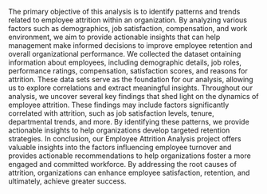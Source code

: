 The primary objective of this analysis is to identify patterns and trends related to employee attrition within an organization. By analyzing various factors such as demographics, job satisfaction, compensation, and work environment, we aim to provide actionable insights that can help management make informed decisions to improve employee retention and overall organizational performance.
We collected the dataset ontaining information about employees, including demographic details, job roles, performance ratings, compensation, satisfaction scores, and reasons for attrition. These data sets serve as the foundation for our analysis, allowing us to explore correlations and extract meaningful insights.
Throughout our analysis, we uncover several key findings that shed light on the dynamics of employee attrition. These findings may include factors significantly correlated with attrition, such as job satisfaction levels, tenure, departmental trends, and more. By identifying these patterns, we provide actionable insights to help organizations develop targeted retention strategies.
In conclusion, our Employee Attrition Analysis project offers valuable insights into the factors influencing employee turnover and provides actionable recommendations to help organizations foster a more engaged and committed workforce. By addressing the root causes of attrition, organizations can enhance employee satisfaction, retention, and ultimately, achieve greater success.
